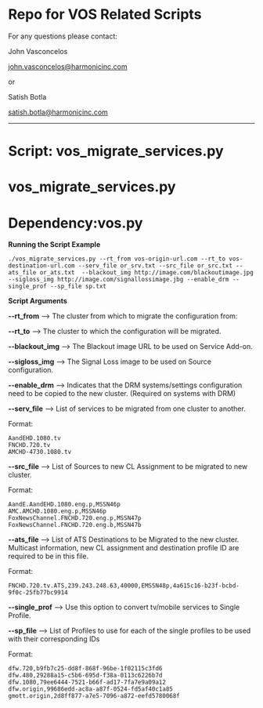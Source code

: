 # Repo for VOS Related Scripts

For any questions please contact:

John Vasconcelos

john.vasconcelos@harmonicinc.com

or

Satish Botla

satish.botla@harmonicinc.com

---

# Script: vos_migrate_services.py
# vos_migrate_services.py
# Dependency:vos.py

**Running the Script Example** 
```
./vos_migrate_services.py --rt_from vos-origin-url.com --rt_to vos-destination-url.com --serv_file or_srv.txt --src_file or_src.txt --ats_file or_ats.txt  --blackout_img http://image.com/blackoutimage.jpg --sigloss_img http://image.com/signallossimage.jbg --enable_drm --single_prof --sp_file sp.txt
```

**Script Arguments**

**--rt_from** --> The cluster from which to migrate the configuration from:

**--rt_to** --> The cluster to which the configuration will be migrated.

**--blackout_img** --> The Blackout image URL to be used on Service Add-on.

**--sigloss_img** --> The Signal Loss image to be used on Source configuration.

**--enable_drm** --> Indicates that the DRM systems/settings configuration need to be copied to the new cluster. (Required on systems with DRM)

**--serv_file** --> List of services to be migrated from one cluster to another. 

Format:
```
AandEHD.1080.tv
FNCHD.720.tv
AMCHD-4730.1080.tv
```

**--src_file** --> List of Sources to new CL Assignment to be migrated to new cluster.

Format:
```
AandE.AandEHD.1080.eng.p,MSSN46p
AMC.AMCHD.1080.eng.p,MSSN46p
FoxNewsChannel.FNCHD.720.eng.p,MSSN47p
FoxNewsChannel.FNCHD.720.eng.b,MSSN47b
```

**--ats_file** --> List of ATS Destinations to be Migrated to the new cluster. Multicast information, new CL assignment and destination profile ID are required to be in this file.

Format:
```
FNCHD.720.tv.ATS,239.243.248.63,40000,EMSSN48p,4a615c16-b23f-bcbd-9f0c-25fb77bc9914
```
**--single_prof** --> Use this option to convert tv/mobile services to Single Profile.

**--sp_file** --> List of Profiles to use for each of the single profiles to be used with their corresponding IDs

Format:
```
dfw.720,b9fb7c25-dd8f-868f-96be-1f02115c3fd6
dfw.480,29288a15-c5b6-695d-f38a-0113c6226b7d
dfw.1080,79ee6444-7521-b66f-ad17-7fa7e9a09a12
dfw.origin,99686edd-ac8a-a87f-0524-fd5af40c1a85
gmott.origin,2d8ff877-a7e5-7096-a872-eefd5780068f
```